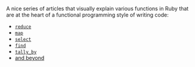A nice series of articles that visually explain various functions in Ruby that
are at the heart of a functional programming style of writing code:

- [`reduce`](https://medium.com/@baweaver/reducing-enumerable-part-one-the-journey-begins-ddc1d4108490)
- [`map`](https://medium.com/@baweaver/reducing-enumerable-part-two-chartreuse-master-of-map-7bc7fb3e6768)
- [`select`](https://medium.com/@baweaver/reducing-enumerable-part-three-indigo-master-of-select-332d8eb0b0bd)
- [`find`](https://medium.com/@baweaver/reducing-enumerable-part-four-violet-master-of-find-436864d1712f)
- [`tally_by`](https://medium.com/@baweaver/reducing-enumerable-part-five-cerulean-master-of-tally-by-9d5f9e430bc2)
- [and beyond](https://medium.com/@baweaver/reducing-enumerable-part-six-a-final-lesson-from-scarlet-425462e6a976)
